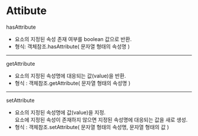 # Attibute

hasAttribute  
- 요소의 지정된 속성 존재 여부를 boolean 값으로 반환.  
- 형식: 객체참조.hasAttribute( 문자열 형태의 속성명 )  

---
getAttribute  
- 요소의 지정된 속성명에 대응되는 값(value)을 반환.  
- 형식  :  객체참조.getAttribute( 문자열 형태의 속성명 )  
---
setAttribute  
- 요소의 지정된 속성명에 값(value)을 지정.  
  요소에 지정된 속성이 존재하지 않으면 지정된 속성명에 대응되는 값을 새로 생성.  
- 형식  :  객체참조.setAttribute( 문자열 형태의 속성명, 문자열 형태의 값 )
